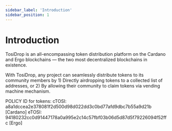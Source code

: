 ```yaml
---
sidebar_label: 'Introduction'
sidebar_position: 1
---
```


# Introduction

TosiDrop is an all-encompassing token distribution platform on the Cardano and Ergo blockchains — the two most decentralized blockchains in existence.

With TosiDrop, any project can seamlessly distribute tokens to its community members by 1) Directly airdropping tokens to a collected list of addresses, or 2) By allowing their community to claim tokens via vending machine mechanism.


POLICY ID for tokens:
cTOSI: a8a1dccea2e378081f2d500d98d022dd3c0bd77afd9dbc7b55a9d21b [Cardano]
eTOSI: 94180232cc0d91447178a0a995e2c14c57fbf03b06d5d87d5f79226094f52ffc [Ergo]
